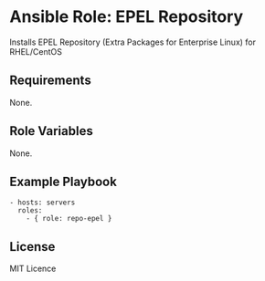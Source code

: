 # Ansible Role: EPEL Repository

Installs EPEL Repository (Extra Packages for Enterprise Linux) for RHEL/CentOS

## Requirements

None.

## Role Variables

None.

## Example Playbook

    - hosts: servers
      roles:
        - { role: repo-epel }

## License

MIT Licence